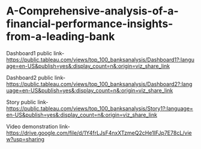 # A-Comprehensive-analysis-of-a-financial-performance-insights-from-a-leading-bank


Dashboard1 public link-https://public.tableau.com/views/top_100_banksanalysis/Dashboard1?:language=en-US&publish=yes&:display_count=n&:origin=viz_share_link

Dashboard2 public link-https://public.tableau.com/views/top_100_banksanalysis/Dashboard2?:language=en-US&publish=yes&:display_count=n&:origin=viz_share_link

Story public link-https://public.tableau.com/views/top_100_banksanalysis/Story1?:language=en-US&publish=yes&:display_count=n&:origin=viz_share_link

Video demonstration link-https://drive.google.com/file/d/1Y4frLJsF4nxXTzmeQ2cHe1IFJp7E78cL/view?usp=sharing
